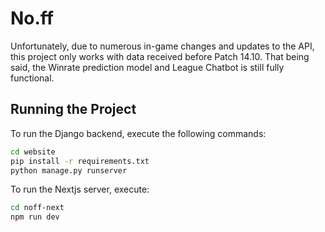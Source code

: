 # No.ff

Unfortunately, due to numerous in-game changes and updates to the API, this project only works with data received before Patch 14.10.
That being said, the Winrate prediction model and League Chatbot is still fully functional.
## Running the Project

To run the Django backend, execute the following commands:

```sh
cd website
pip install -r requirements.txt
python manage.py runserver
```

To run the Nextjs server, execute: 
```sh
cd noff-next
npm run dev
```
